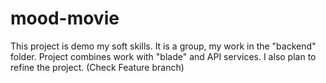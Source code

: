 # mood-movie
This project is demo my soft skills. It is a group, my work in the "backend" folder. Project combines work with "blade" and API services. I also plan to refine the project. (Check Feature branch)
